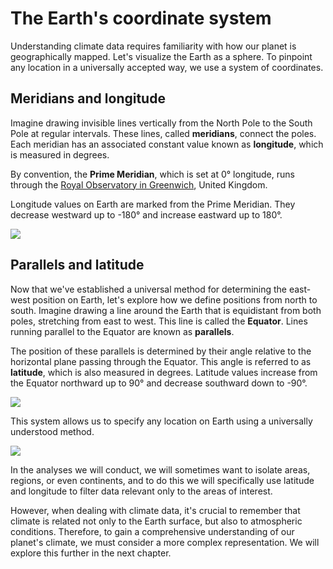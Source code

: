 # The Earth's coordinate system

Understanding climate data requires familiarity with how our planet is geographically mapped. Let's visualize the Earth as a sphere. To pinpoint any location in a universally accepted way, we use a system of coordinates.

## Meridians and longitude

Imagine drawing invisible lines vertically from the North Pole to the South Pole at regular intervals. These lines, called **meridians**, connect the poles. Each meridian has an associated constant value known as **longitude**, which is measured in degrees.

By convention, the **Prime Meridian**, which is set at 0° longitude, runs through the [Royal Observatory in Greenwich](https://www.rmg.co.uk/royal-observatory), United Kingdom.

Longitude values on Earth are marked from the Prime Meridian. They decrease westward up to -180° and increase eastward up to 180°.

![](../../images/longitude-BW.svg)

## Parallels and latitude

Now that we've established a universal method for determining the east-west position on Earth, let's explore how we define positions from north to south. Imagine drawing a line around the Earth that is equidistant from both poles, stretching from east to west. This line is called the **Equator**. Lines running parallel to the Equator are known as **parallels**.

The position of these parallels is determined by their angle relative to the horizontal plane passing through the Equator. This angle is referred to as **latitude**, which is also measured in degrees. Latitude values increase from the Equator northward up to 90° and decrease southward down to -90°.

![](../../images/latitude-BW.svg)

This system allows us to specify any location on Earth using a universally understood method.

![](../../images/earth-coord-BW.svg)

In the analyses we will conduct, we will sometimes want to isolate areas, regions, or even continents, and to do this we will specifically use latitude and longitude to filter data relevant only to the areas of interest.

However, when dealing with climate data, it's crucial to remember that climate is related not only to the Earth surface, but also to atmospheric conditions. Therefore, to gain a comprehensive understanding of our planet's climate, we must consider a more complex representation. We will explore this further in the next chapter.
